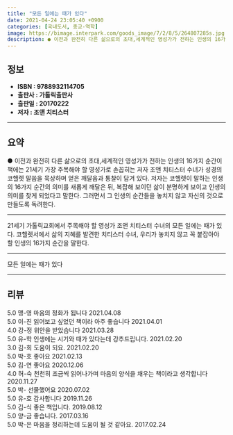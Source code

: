 ```yaml
---
title: "모든 일에는 때가 있다"
date: 2021-04-24 23:05:40 +0900
categories: [국내도서, 종교-역학]
image: https://bimage.interpark.com/goods_image/7/2/8/5/264807285s.jpg
description: ● 이전과 완전히 다른 삶으로의 초대,세계적인 영성가가 전하는 인생의 16가지 순간이 책에는 21세기 가장 주목해야 할 영성가로 손꼽히는 저자 조앤 치티스터 수녀가 성경의 코헬렛 말씀을 묵상하며 얻은 깨달음과 통찰이 담겨 있다. 저자는 코헬렛이 말하는 인생의 16가지 순간의 의미를 새
---
```


## **정보**

- **ISBN : 9788932114705**
- **출판사 : 가톨릭출판사**
- **출판일 : 20170222**
- **저자 : 조앤 치티스터**

------



## **요약**

●  이전과 완전히 다른 삶으로의 초대,세계적인 영성가가 전하는 인생의 16가지 순간이 책에는 21세기 가장 주목해야 할 영성가로 손꼽히는 저자 조앤 치티스터 수녀가 성경의 코헬렛 말씀을 묵상하며 얻은 깨달음과 통찰이 담겨 있다. 저자는 코헬렛이 말하는 인생의 16가지 순간의 의미를 새롭게 깨달은 뒤, 복잡해 보이던 삶이 분명하게 보이고 인생의 의미를 찾게 되었다고 말한다. 그러면서 그 인생의 순간들을 놓치지 않고 자신의 것으로 만들도록 독려한다.

------

21세기 가톨릭교회에서 주목해야 할 영성가 조앤 치티스터 수녀의 모든 일에는 때가 있다. 코헬렛서에서 삶의 지혜를 발견한 치티스터 수녀, 우리가 놓치지 않고 꼭 붙잡아야 할 인생의 16가지 순간을 말한다.

------


모든 일에는 때가 있다 

------


## **리뷰** 

5.0 맹-영 마음의 정화가 됩니다 2021.04.08 <br/>5.0 이-진 읽어보고 싶었던 책이라 아주 좋습니다 2021.04.01 <br/>4.0 강-정 위안을 받았습니다 2021.03.28 <br/>5.0 유-학 인생에는 시기와 때가 있다는데 강추드립니다. 2021.02.20 <br/>3.0 김-희 도움이 되요. 2021.02.20 <br/>5.0 박-호 좋아요 2021.02.13 <br/>5.0 김-연 좋아요 2020.12.06 <br/>4.0 허-숙 천천히 조금씩 읽어나가며 마음의 양식을 채우는 책이라고 생각합니다 2020.11.27 <br/>5.0 박- 선물했어요 2020.07.02 <br/>5.0 유-호 감사합니다 2019.11.26 <br/>5.0 김-식 좋은 책입니다. 2019.08.12 <br/>5.0 양-금 좋습니다.  2017.03.16 <br/>5.0 박-은 마음을 정리하는데 도움이 될 것 같아요. 2017.02.24 <br/>